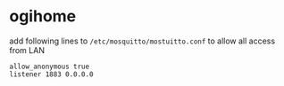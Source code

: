 # ogihome

add following lines to `/etc/mosquitto/mostuitto.conf` to allow all access from LAN

```
allow_anonymous true
listener 1883 0.0.0.0
```
